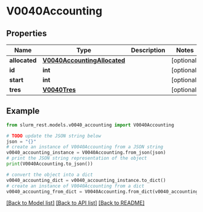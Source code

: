 # V0040Accounting


## Properties

Name | Type | Description | Notes
------------ | ------------- | ------------- | -------------
**allocated** | [**V0040AccountingAllocated**](V0040AccountingAllocated.md) |  | [optional] 
**id** | **int** |  | [optional] 
**start** | **int** |  | [optional] 
**tres** | [**V0040Tres**](V0040Tres.md) |  | [optional] 

## Example

```python
from slurm_rest.models.v0040_accounting import V0040Accounting

# TODO update the JSON string below
json = "{}"
# create an instance of V0040Accounting from a JSON string
v0040_accounting_instance = V0040Accounting.from_json(json)
# print the JSON string representation of the object
print(V0040Accounting.to_json())

# convert the object into a dict
v0040_accounting_dict = v0040_accounting_instance.to_dict()
# create an instance of V0040Accounting from a dict
v0040_accounting_from_dict = V0040Accounting.from_dict(v0040_accounting_dict)
```
[[Back to Model list]](../README.md#documentation-for-models) [[Back to API list]](../README.md#documentation-for-api-endpoints) [[Back to README]](../README.md)


